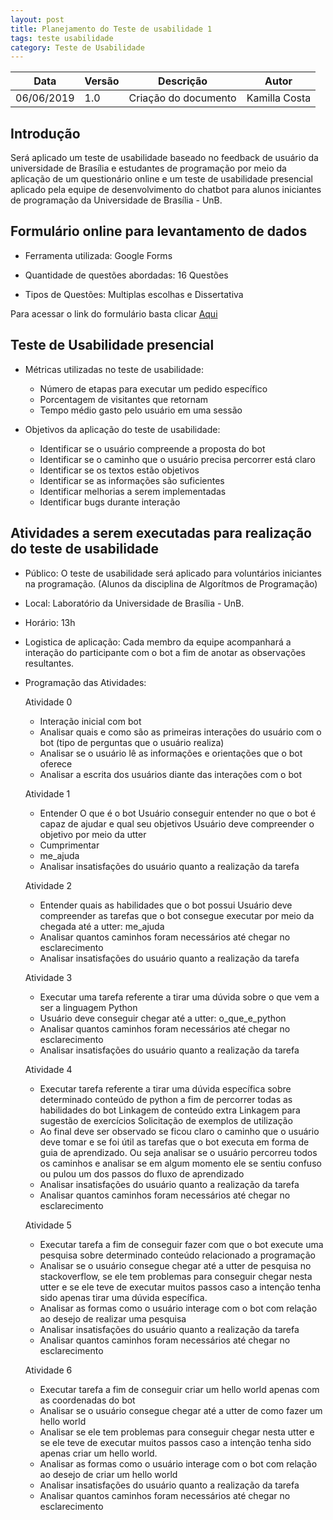 ```yaml
---
layout: post
title: Planejamento do Teste de usabilidade 1
tags: teste usabilidade 
category: Teste de Usabilidade
---
```


|Data   |Versão   |Descrição   |Autor   |
|---|---|---|---|
|06/06/2019   | 1.0  |Criação do documento   |Kamilla Costa   |


## Introdução
Será aplicado um teste de usabilidade baseado no feedback de usuário da universidade de Brasília e estudantes de programação por meio da aplicação de um questionário online e um teste de usabilidade presencial aplicado pela equipe de desenvolvimento do chatbot para alunos iniciantes de programação da Universidade de Brasília - UnB.

## Formulário online para levantamento de dados 

* Ferramenta utilizada: Google Forms

* Quantidade de questões abordadas: 16 Questões 

* Tipos de Questões: Multiplas escolhas e Dissertativa



Para acessar o link do formulário basta clicar [Aqui](https://forms.gle/5xsgQahSBrL2UNMy7)

## Teste de Usabilidade presencial

* Métricas utilizadas no teste de usabilidade:
    - Número de etapas para executar um pedido específico
    - Porcentagem de visitantes que retornam
    - Tempo médio gasto pelo usuário em uma sessão

* Objetivos da aplicação do teste de usabilidade:
    - Identificar se o usuário compreende a proposta do bot
    - Identificar se o caminho que o usuário precisa percorrer está claro
    - Identificar se os textos estão objetivos
    - Identificar se as informações são suficientes
    - Identificar melhorias a serem implementadas
    - Identificar bugs durante interação


## Atividades a serem executadas para realização do teste de usabilidade

* Público: O teste de usabilidade será aplicado para voluntários iniciantes na programação. (Alunos da disciplina de Algorítmos de Programação)

* Local: Laboratório da Universidade de Brasília - UnB.

* Horário: 13h

* Logistica de aplicação: Cada membro da equipe acompanhará a interação do participante com o bot a fim de anotar as observações resultantes.

* Programação das Atividades:

    Atividade 0
    - Interação inicial com bot 
    - Analisar quais e como são as primeiras interações do usuário com o bot (tipo de perguntas que o usuário realiza)
    - Analisar se o usuário lê as informações e orientações que o bot oferece
    - Analisar a escrita dos usuários diante das interações com o bot

    Atividade 1
    - Entender O que é o bot
        Usuário conseguir entender no que o bot é capaz de ajudar e qual seu objetivos
        Usuário deve compreender o objetivo por meio da utter
    - Cumprimentar
    - me_ajuda
    - Analisar insatisfações do usuário quanto a realização da tarefa

    Atividade 2
    - Entender quais as habilidades que o bot possui
        Usuário deve compreender as tarefas que o bot consegue executar por meio da chegada até a utter:
            me_ajuda
    - Analisar quantos caminhos foram necessários até chegar no esclarecimento 
    - Analisar insatisfações do usuário quanto a realização da tarefa

    Atividade 3
    - Executar uma tarefa referente a tirar uma dúvida sobre o que vem a ser a linguagem Python
    - Usuário deve conseguir chegar até a utter:
        o_que_e_python
    - Analisar quantos caminhos foram necessários até chegar no esclarecimento
    - Analisar insatisfações do usuário quanto a realização da tarefa

    Atividade 4 
    - Executar tarefa referente a tirar uma dúvida específica sobre determinado conteúdo de     python a fim de percorrer todas as habilidades do bot
        Linkagem de conteúdo extra
        Linkagem para sugestão de exercícios
        Solicitação de exemplos de utilização
    - Ao final deve ser observado se ficou claro o caminho que o usuário deve tomar e se foi útil as tarefas que o bot executa em forma de guia de aprendizado.
    Ou seja analisar se o usuário percorreu todos os caminhos e analisar se em algum momento ele se sentiu confuso ou pulou um dos passos do fluxo de aprendizado
    - Analisar insatisfações do usuário quanto a realização da tarefa
    - Analisar quantos caminhos foram necessários até chegar no esclarecimento

    Atividade 5 
    - Executar tarefa a fim de conseguir fazer com que o bot execute uma pesquisa sobre determinado conteúdo relacionado a programação
    - Analisar se o usuário consegue chegar até a utter de pesquisa no stackoverflow, se ele tem problemas para conseguir chegar nesta utter e se ele teve de executar muitos passos caso a intenção tenha sido apenas tirar uma dúvida específica.
    - Analisar as formas como o usuário interage com o bot com relação ao desejo de realizar uma pesquisa
    - Analisar insatisfações do usuário quanto a realização da tarefa
    - Analisar quantos caminhos foram necessários até chegar no esclarecimento

    Atividade 6
    - Executar tarefa a fim de conseguir criar um hello world apenas com as coordenadas do bot
    - Analisar se o usuário consegue chegar até a utter de como fazer um hello world
    - Analisar se ele tem problemas para conseguir chegar nesta utter e se ele teve de executar muitos passos caso a intenção tenha sido apenas criar um hello world.
    - Analisar as formas como o usuário interage com o bot com relação ao desejo de criar um        hello world
    - Analisar insatisfações do usuário quanto a realização da tarefa
    - Analisar quantos caminhos foram necessários até chegar no esclarecimento

